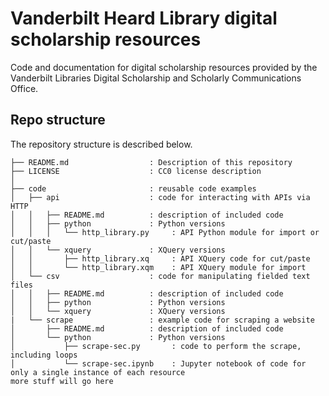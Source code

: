 # Vanderbilt Heard Library digital scholarship resources

Code and documentation for digital scholarship resources provided by the Vanderbilt Libraries Digital Scholarship and Scholarly Communications Office.

## Repo structure

The repository structure is described below. 

```
├── README.md                  : Description of this repository
├── LICENSE                    : CC0 license description
│
├── code                       : reusable code examples
│   ├── api                    : code for interacting with APIs via HTTP
│   │   ├── README.md          : description of included code
│   │   ├── python             : Python versions
│   │   │   └── http_library.py     : API Python module for import or cut/paste
│   │   └── xquery             : XQuery versions
│   │       ├── http_library.xq     : API XQuery code for cut/paste
│   │       └── http_library.xqm    : API XQuery module for import
│   └── csv                    : code for manipulating fielded text files
│   │   ├── README.md          : description of included code
│   │   ├── python             : Python versions
│   │   └── xquery             : XQuery versions
|   └── scrape                 : example code for scraping a website
│       ├── README.md          : description of included code
│       └── python             : Python versions
│           ├── scrape-sec.py       : code to perform the scrape, including loops
│           └── scrape-sec.ipynb    : Jupyter notebook of code for only a single instance of each resource
more stuff will go here
```
